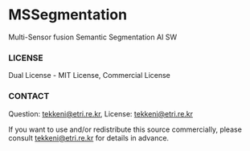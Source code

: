 # MSSegmentation
Multi-Sensor fusion Semantic Segmentation AI SW

### LICENSE
Dual License - MIT License, Commercial License


### CONTACT
Question: tekkeni@etri.re.kr, License: tekkeni@etri.re.kr

If you want to use and/or redistribute this source commercially, please consult tekkeni@etri.re.kr for details in advance.
